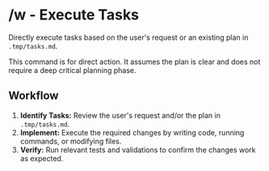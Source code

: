 # /w - Execute Tasks

Directly execute tasks based on the user's request or an existing plan in `.tmp/tasks.md`.

This command is for direct action. It assumes the plan is clear and does not require a deep critical planning phase.

## Workflow

1.  **Identify Tasks:** Review the user's request and/or the plan in `.tmp/tasks.md`.
2.  **Implement:** Execute the required changes by writing code, running commands, or modifying files.
3.  **Verify:** Run relevant tests and validations to confirm the changes work as expected.
